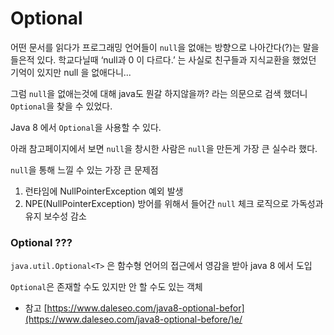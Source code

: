 # Optional

어떤 문서를 읽다가 프로그래밍 언어들이 `null`을 없애는 방향으로 나아간다(?)는 말을 들은적 있다. 학교다닐때 ‘null과 0 이 다르다.’ 는 사실로 친구들과 지식교환을 했었던 기억이 있지만 null 을 없애다니...

그럼 `null`을 없애는것에 대해 java도 뭔갈 하지않을까? 라는 의문으로 검색 했더니 `Optional`을 찾을 수 있었다.

Java 8 에서 `Optional`을 사용할 수 있다.

아래 참고페이지에서 보면 `null`을 창시한 사람은 `null`을 만든게 가장 큰 실수라 했다.

`null`을 통해 느낄 수 있는 가장 큰 문제점

1. 런타임에 NullPointerException 예외 발생
2. NPE(NullPointerException) 방어를 위해서 들어간 `null` 체크 로직으로 가독성과 유지 보수성 감소

### Optional ???

`java.util.Optional<T>` 은 함수형 언어의 접근에서 영감을 받아 java 8 에서 도입

`Optional`은 존재할 수도 있지만 안 할 수도 있는 객체

- 참고 [https://www.daleseo.com/java8-optional-befor](https://www.daleseo.com/java8-optional-before/)e/
